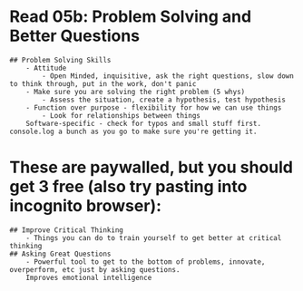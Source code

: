 # Read 05b: Problem Solving and Better Questions
    ## Problem Solving Skills
        - Attitude
            - Open Minded, inquisitive, ask the right questions, slow down to think through, put in the work, don't panic
        - Make sure you are solving the right problem (5 whys)
            - Assess the situation, create a hypothesis, test hypothesis
        - Function over purpose - flexibility for how we can use things
            - Look for relationships between things
        Software-specific - check for typos and small stuff first. console.log a bunch as you go to make sure you're getting it.

# These are paywalled, but you should get 3 free (also try pasting into incognito browser):
    ## Improve Critical Thinking
        - Things you can do to train yourself to get better at critical thinking
    ## Asking Great Questions
        - Powerful tool to get to the bottom of problems, innovate, overperform, etc just by asking questions. 
        Improves emotional intelligence